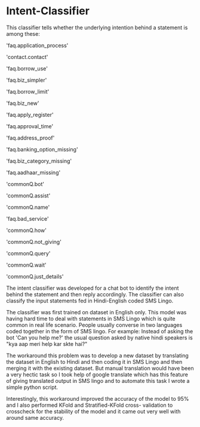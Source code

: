 # Intent-Classifier
This classifier tells whether the underlying intention behind a statement is among these:

 'faq.application_process'
 
 'contact.contact'
 
 'faq.borrow_use'
 
 'faq.biz_simpler'
 
 'faq.borrow_limit'
 
 'faq.biz_new'
 
 'faq.apply_register'
 
 'faq.approval_time'
 
 'faq.address_proof'
 
 'faq.banking_option_missing'
 
 'faq.biz_category_missing'
 
 'faq.aadhaar_missing'
 
 'commonQ.bot'
 
 'commonQ.assist'
 
 'commonQ.name'
 
 'faq.bad_service'
 
 'commonQ.how'
 
 'commonQ.not_giving'
 
 'commonQ.query'
 
 'commonQ.wait'
 
 'commonQ.just_details'
 
 The intent classifier was developed for a chat bot to identify the intent behind the statement and then reply accordingly.
 The classifier can also classify the input statements fed in Hindi-English coded SMS Lingo.
 
 The classifier was first trained on dataset in English only. This model was having hard time to deal with statements in SMS Lingo which 
 is quite common in real life scenario. People usually converse in two languages coded together in the form of SMS lingo.
 For example: Instead of asking the bot 'Can you help me?' the usual question asked by native hindi speakers is "kya aap meri help kar 
 skte hai?"
 
 The workaround this problem was to develop a new dataset by translating the dataset in English to Hindi and then coding it in 
 SMS Lingo and then merging it with the existing dataset. But manual translation would have been a very hectic task so I took help
 of google translate which has this feature of giving translated output in SMS lingo and to automate this task I wrote a simple python
 script.
 
Interestingly, this workaround improved the accuracy of the model to 95% and I also performed KFold and Stratified-KFold cross-
validation to crosscheck for the stability of the model and it came out very well with around same accuracy.
 

